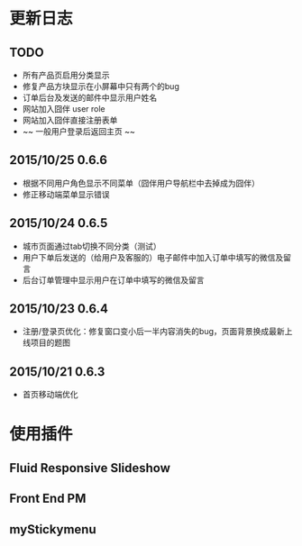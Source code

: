 # 更新日志


## TODO
* 所有产品页启用分类显示
* 修复产品方块显示在小屏幕中只有两个的bug
* 订单后台及发送的邮件中显示用户姓名
* 网站加入囧伴 user role
* 网站加入囧伴直接注册表单
* ~~ 一般用户登录后返回主页 ~~

## 2015/10/25 0.6.6

* 根据不同用户角色显示不同菜单（囧伴用户导航栏中去掉成为囧伴）
* 修正移动端菜单显示错误

## 2015/10/24 0.6.5

* 城市页面通过tab切换不同分类（测试）
* 用户下单后发送的（给用户及客服的）电子邮件中加入订单中填写的微信及留言
* 后台订单管理中显示用户在订单中填写的微信及留言

## 2015/10/23 0.6.4

* 注册/登录页优化：修复窗口变小后一半内容消失的bug，页面背景换成最新上线项目的题图

## 2015/10/21 0.6.3

* 首页移动端优化

# 使用插件

## Fluid Responsive Slideshow

## Front End PM

## myStickymenu